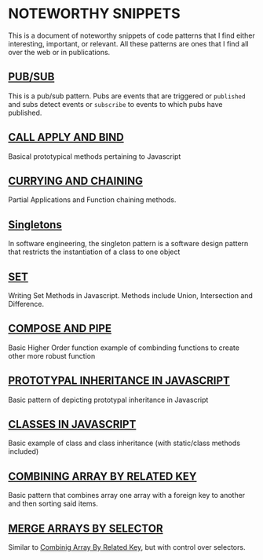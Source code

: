 # NOTEWORTHY SNIPPETS
This is a document of noteworthy snippets of code patterns that I find either interesting, important, or relevant. All these patterns are ones that I find all over the web or in publications.

## [PUB/SUB](pubsub.js)
This is a pub/sub pattern. Pubs are events that are triggered or `published` and subs detect events or `subscribe` to events to which pubs have published.

## [CALL APPLY AND BIND](call-apply-bind.js)
Basical prototypical methods pertaining to Javascript

## [CURRYING AND CHAINING](currying-and-chaining.js)
Partial Applications and Function chaining methods.

## [Singletons](singleton.js)
In software engineering, the singleton pattern is a software design pattern that restricts the instantiation of a class to one object

## [SET](set.js)
Writing Set Methods in Javascript. Methods include Union, Intersection and Difference.

## [COMPOSE AND PIPE](compose-pipe.js)
Basic Higher Order function example of combinding functions to create other more robust function

## [PROTOTYPAL INHERITANCE IN JAVASCRIPT](prototypal-inheritance.js)
Basic pattern of depicting prototypal inheritance in Javascript

## [CLASSES IN JAVASCRIPT](class.js)
Basic example of class and class inheritance (with static/class methods included)

## [COMBINING ARRAY BY RELATED KEY](combining-arrays-by-related-key.js)
Basic pattern that combines array one array with a foreign key to another and then sorting said items.

## [MERGE ARRAYS BY SELECTOR](merge-by-selector.js)
Similar to [Combinig Array By Related Key](combining-arrays-by-related-key.js), but with control over selectors.

